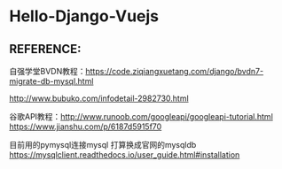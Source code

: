# Hello-Django-Vuejs

## REFERENCE:

自强学堂BVDN教程：https://code.ziqiangxuetang.com/django/bvdn7-migrate-db-mysql.html

http://www.bubuko.com/infodetail-2982730.html

谷歌API教程：http://www.runoob.com/googleapi/googleapi-tutorial.html
https://www.jianshu.com/p/6187d5915f70


目前用的pymysql连接mysql
打算换成官网的mysqldb
https://mysqlclient.readthedocs.io/user_guide.html#installation